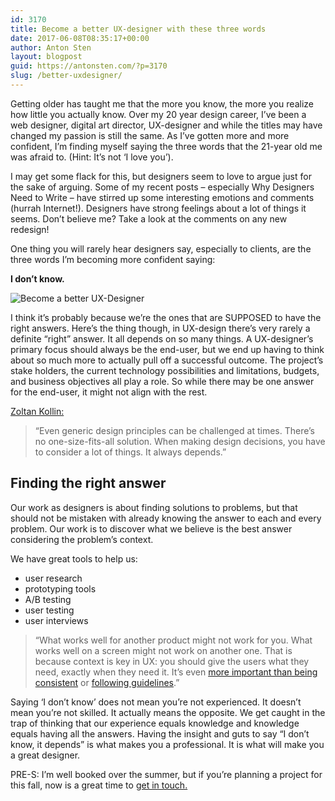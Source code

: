 ```yaml
---
id: 3170
title: Become a better UX-designer with these three words
date: 2017-06-08T08:35:17+00:00
author: Anton Sten
layout: blogpost
guid: https://antonsten.com/?p=3170
slug: /better-uxdesigner/
---
```

<span class="preamble">Getting older has taught me that the more you know, the more you </span>realize <span class="preamble">how little you actually know. Over my </span>20 year <span class="preamble">design career, I’ve been a web designer, digital art director, UX-designer and while the titles may have changed my passion is still the same. As I’ve gotten more and more confident, I’m finding myself saying the three words that the 21-year old me was afraid to. (Hint: It’s not ‘I love you’).</span>

I may get some flack for this, but designers seem to love to argue just for the sake of arguing. Some of my recent posts &#8211; especially Why Designers Need to Write &#8211; have stirred up some interesting emotions and comments (hurrah Internet!). Designers have strong feelings about a lot of things it seems. Don’t believe me? Take a look at the comments on any new redesign!

One thing you will rarely hear designers say, especially to clients, are the three words I’m becoming more confident saying:

**I don’t know.**

![Become a better UX-Designer](../images/ios-10-shrug-emoji.0.png-1024x683.jpeg)

I think it’s probably because we’re the ones that are SUPPOSED to have the right answers. Here’s the thing though, in UX-design there’s very rarely a definite “right” answer. It all depends on so many things. A UX-designer’s primary focus should always be the end-user, but we end up having to think about so much more to actually pull off a successful outcome. The project’s stake holders, the current technology possibilities and limitations, budgets, and business objectives all play a role. So while there may be one answer for the end-user, it might not align with the rest.

<a href="https://medium.com/@kollinz/the-most-underrated-sentence-in-ux-design-d12346c5146b" target="_blank" rel="noopener noreferrer">Zoltan Kollin:</a>

> “Even generic design principles can be challenged at times. There’s no one-size-fits-all solution. When making design decisions, you have to consider a lot of things. It always depends.”

## Finding the right answer

Our work as designers is about finding solutions to problems, but that should not be mistaken with already knowing the answer to each and every problem. Our work is to discover what we believe is the best answer considering the problem’s context.

We have great tools to help us:

  * user research
  * prototyping tools
  * A/B testing
  * user testing
  * user interviews

> “What works well for another product might not work for you. What works well on a screen might not work on another one. That is because context is key in UX: you should give the users what they need, exactly when they need it. It’s even <a href="https://gettingreal.37signals.com/ch09_Context_Over_Consistency.php" target="_blank" rel="noopener noreferrer">more important than being consistent</a> or <a href="https://medium.com/@kollinz/misused-mobile-ux-patterns-84d2b6930570#990a" target="_blank" rel="noopener noreferrer">following guidelines</a>.”

Saying ‘I don’t know’ does not mean you’re not experienced. It doesn’t mean you’re not skilled. It actually means the opposite. We get caught in the trap of thinking that our experience equals knowledge and knowledge equals having all the answers. Having the insight and guts to say “I don’t know, it depends” is what makes you a professional. It is what will make you a great designer.

PRE-S: I’m well booked over the summer, but if you’re planning a project for this fall, now is a great time to [get in touch.](https://antonsten.com/contact/)
